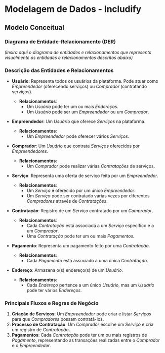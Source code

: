 # Modelagem de Dados - Includify

## Modelo Conceitual

### Diagrama de Entidade-Relacionamento (DER)
*(Insira aqui o diagrama de entidades e relacionamentos que representa visualmente as entidades e relacionamentos descritos abaixo)*

### Descrição das Entidades e Relacionamentos

- **Usuário**: Representa todos os usuários da plataforma. Pode atuar como *Empreendedor* (oferecendo serviços) ou *Comprador* (contratando serviços).
  - **Relacionamentos**:
    - Um *Usuário* pode ter um ou mais *Endereços*.
    - Um *Usuário* pode ser um *Empreendedor* ou um *Comprador*.

- **Empreendedor**: Um *Usuário* que oferece *Serviços* na plataforma.
  - **Relacionamentos**:
    - Um *Empreendedor* pode oferecer vários *Serviços*.

- **Comprador**: Um *Usuário* que contrata *Serviços* oferecidos por *Empreendedores*.
  - **Relacionamentos**:
    - Um *Comprador* pode realizar várias *Contratações* de serviços.

- **Serviço**: Representa uma oferta de serviço feita por um *Empreendedor*.
  - **Relacionamentos**:
    - Um *Serviço* é oferecido por um único *Empreendedor*.
    - Um *Serviço* pode ser contratado várias vezes por diferentes *Compradores* através de *Contratações*.

- **Contratação**: Registro de um *Serviço* contratado por um *Comprador*.
  - **Relacionamentos**:
    - Cada *Contratação* está associada a um *Serviço* específico e a um *Comprador*.
    - Uma *Contratação* pode ter um ou mais *Pagamentos*.

- **Pagamento**: Representa um pagamento feito por uma *Contratação*.
  - **Relacionamentos**:
    - Cada *Pagamento* está associado a uma única *Contratação*.

- **Endereço**: Armazena o(s) endereço(s) de um *Usuário*.
  - **Relacionamentos**:
    - Cada *Endereço* pertence a um único *Usuário*, mas um *Usuário* pode ter vários *Endereços*.

### Principais Fluxos e Regras de Negócio

1. **Criação de Serviços**: Um *Empreendedor* pode criar e listar *Serviços* para que *Compradores* possam contratá-los.
2. **Processo de Contratação**: Um *Comprador* escolhe um *Serviço* e cria um registro de *Contratação*.
3. **Pagamentos**: Cada *Contratação* pode ter um ou mais registros de *Pagamento*, representando as transações realizadas entre o *Comprador* e o *Empreendedor*.
